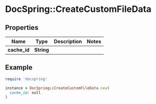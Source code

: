 # DocSpring::CreateCustomFileData

## Properties

| Name | Type | Description | Notes |
| ---- | ---- | ----------- | ----- |
| **cache_id** | **String** |  |  |

## Example

```ruby
require 'docspring'

instance = DocSpring::CreateCustomFileData.new(
  cache_id: null
)
```

